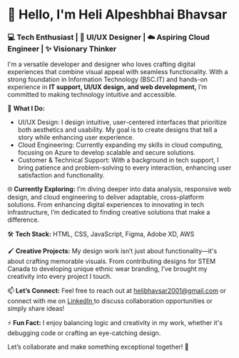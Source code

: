 <h1>👋 Hello, I'm Heli Alpeshbhai Bhavsar</h1>
<h3>💻 Tech Enthusiast | 🎨 UI/UX Designer | ☁️ Aspiring Cloud Engineer | ✨ Visionary Thinker </h3>

I'm a versatile developer and designer who loves crafting digital experiences that combine visual appeal with seamless functionality. With a strong foundation in Information Technology (BSC.IT) and hands-on experience in <b> IT support, UI/UX design, and web development,</b> I’m committed to making technology intuitive and accessible.

🌟 <b>What I Do:</b><br><ul>
<li>UI/UX Design: I design intuitive, user-centered interfaces that prioritize both aesthetics and usability. My goal is to create designs that tell a story while enhancing user experience.</li>
<li>Cloud Engineering: Currently expanding my skills in cloud computing, focusing on Azure to develop scalable and secure solutions.</li>
<li>Customer & Technical Support: With a background in tech support, I bring patience and problem-solving to every interaction, enhancing user satisfaction and functionality.</li></ul>

🌐<b> Currently Exploring:</b> I’m diving deeper into data analysis, responsive web design, and cloud engineering to deliver adaptable, cross-platform solutions. From enhancing digital experiences to innovating in tech infrastructure, I’m dedicated to finding creative solutions that make a difference.

🛠 <b>Tech Stack:</b> HTML, CSS, JavaScript, Figma, Adobe XD, AWS

🖌️ <b>Creative Projects:</b> My design work isn’t just about functionality—it's about crafting memorable visuals. From contributing designs for STEM Canada to developing unique ethnic wear branding, I’ve brought my creativity into every project I touch.

📫<b> Let’s Connect:</b> Feel free to reach out at helibhavsar2001@gmail.com or connect with me on <a href="www.linkedin.com/in/heli-bhavsar23/">LinkedIn </a>to discuss collaboration opportunities or simply share ideas!

⚡<b> Fun Fact:</b> I enjoy balancing logic and creativity in my work, whether it's debugging code or crafting an eye-catching design.

Let’s collaborate and make something exceptional together! 🚀
